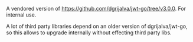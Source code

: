A vendored version of https://github.com/dgrijalva/jwt-go/tree/v3.0.0. For internal use.

A lot of third party libraries depend on an older version of dgrijalva/jwt-go, so this allows to upgrade internally without effecting third party libs.

